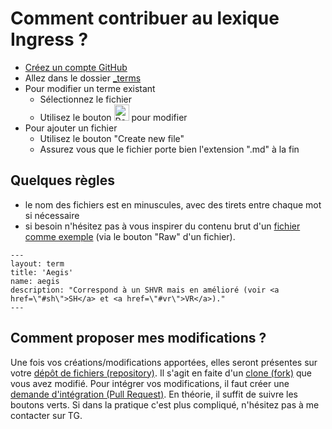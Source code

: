 # Comment contribuer au lexique Ingress ?
  - [Créez un compte GitHub](https://github.com/join)
  - Allez dans le dossier [_terms](https://github.com/kewwwa/kewwwa.github.io/tree/master/_terms)
  - Pour modifier un terme existant
    - Sélectionnez le fichier
    - Utilisez le bouton <img src="https://octicons.github.com/img/og/pencil.png" title="Edit this file" alt="Pencil icon" width=24 height=26> pour modifier
  - Pour ajouter un fichier
    - Utilisez le bouton "Create new file"
    - Assurez vous que le fichier porte bien l'extension ".md" à la fin

## Quelques règles
  - le nom des fichiers est en minuscules, avec des tirets entre chaque mot si nécessaire
  - si besoin n'hésitez pas à vous inspirer du contenu brut d'un [fichier comme exemple](https://raw.githubusercontent.com/kewwwa/kewwwa.github.io/master/_terms/aegis.md) (via le bouton "Raw" d'un fichier).
```
---
layout: term
title: 'Aegis'
name: aegis
description: "Correspond à un SHVR mais en amélioré (voir <a href=\"#sh\">SH</a> et <a href=\"#vr\">VR</a>)."
---
```

## Comment proposer mes modifications ?

Une fois vos créations/modifications apportées, elles seront présentes sur votre [dépôt de fichiers (repository)](https://help.github.com/articles/github-glossary/#repository "Repository").
Il s'agit en faite d'un [clone (fork)](https://help.github.com/articles/github-glossary/#fork "Fork") que vous avez modifié.
Pour intégrer vos modifications, il faut créer une [demande d'intégration (Pull Request)](https://help.github.com/articles/github-glossary/#pull-request "Pull Request").
En théorie, il suffit de suivre les boutons verts. Si dans la pratique c'est plus compliqué, n'hésitez pas à me contacter sur TG.
